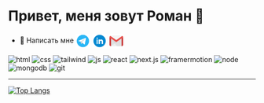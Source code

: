# Привет, меня зовут Роман :wave:

 + :large_blue_diamond: Написать мне <a href="https://t.me/romfedorov" target="_blank"><img align="center" src="https://github.com/greybirbroman/greybirbroman/blob/main/images/telegram.png" alt="" width="30" /></a> <a href="https://www.linkedin.com/in/roman-fedorov-31b62b266/" target="_blank"><img align="center" src="https://github.com/greybirbroman/greybirbroman/blob/main/images/linkedin.png" alt="" width="30" /></a> <a href="mailto:rfedorov.work@gmail.com" target="_blank"><img align="center" src="https://github.com/greybirbroman/greybirbroman/blob/main/images/gmail.png" alt="" width="30" /></a>


![html](https://img.shields.io/badge/html-F5F5F5?style=for-the-badge&logo=html5&logoColor=#E34F26)
![css](https://img.shields.io/badge/css-F5F5F5?style=for-the-badge&logo=css3&logoColor=0000FF)
![tailwind](https://img.shields.io/badge/tailwind-F5F5F5?style=for-the-badge&logo=tailwindcss&logoColor=#06b6d4) 
![js](https://img.shields.io/badge/JavaScript-F5F5F5?style=for-the-badge&logo=JavaScript&logoColor=#F7DF1E)
![react](https://img.shields.io/badge/React-F5F5F5?style=for-the-badge&logo=React&logoColor=#61DAFB)
![next.js](https://img.shields.io/badge/next.js-F5F5F5?style=for-the-badge&logo=next.js&logoColor=black)
![framermotion](https://img.shields.io/badge/Framer_Motion-F5F5F5?style=for-the-badge&logo=framer&logoColor=0055ff)
![node](https://img.shields.io/badge/Node.js-F5F5F5?style=for-the-badge&logo=Node.js&logoColor=#339933)
![mongodb](https://img.shields.io/badge/mongodb-F5F5F5?style=for-the-badge&logo=mongodb&logoColor=#47A248)
![git](https://img.shields.io/badge/git-F5F5F5?style=for-the-badge&logo=Git&logoColor=#F05032)
___

[![Top Langs](https://github-readme-stats.vercel.app/api/top-langs/?username=greybirbroman&theme=swift&layout=compact)](https://github.com/greybirbroman/github-readme-stats)





